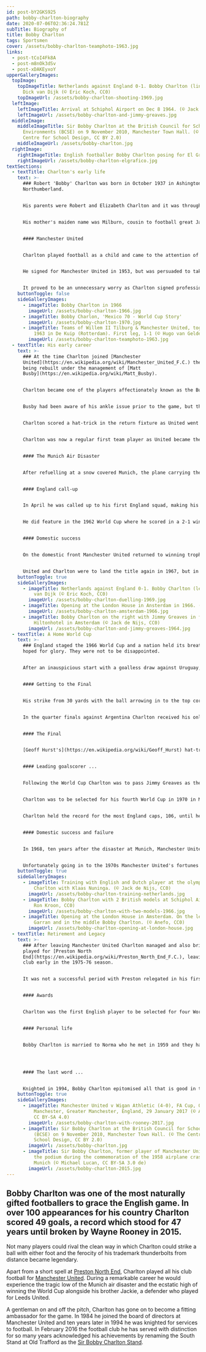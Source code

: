 ```yaml
---
id: post-bY2GKS925
path: bobby-charlton-biography
date: 2020-07-06T02:36:24.781Z
subTitle: Biography of
title: Bobby Charlton
tags: Sportsmen
cover: /assets/bobby-charlton-teamphoto-1963.jpg
links:
  - post-tCoI4Fk8A
  - post-m8nOk3dSv
  - post-xDAKEyxoY
upperGalleryImages:
  topImage:
    topImageTitle: Netherlands against England 0-1. Bobby Charlton (links) duelling
      Dick van Dijk (© Eric Koch, CC0)
    topImageUrl: /assets/bobby-charlton-shooting-1969.jpg
  leftImage:
    leftImageTitle: Arrival at Schiphol Airport on Dec 8 1964. (© Jack de Nijs, CC0)
    leftImageUrl: /assets/bobby-charlton-and-jimmy-greaves.jpg
  middleImage:
    middleImageTitle: Sir Bobby Charlton at the British Council for School
      Environments (BCSE) on 9 November 2010, Manchester Town Hall. (© The
      Centre for School Design, CC BY 2.0)
    middleImageUrl: /assets/bobby-charlton.jpg
  rightImage:
    rightImageTitle: English footballer Bobby Charlton posing for El Gráfico
    rightImageUrl: /assets/bobby-charlton-elgrafico.jpg
textSections:
  - textTitle: Charlton's early life
    text: >-
      ### Robert 'Bobby' Charlton was born in October 1937 in Ashington,
      Northumberland.


      His parents were Robert and Elizabeth Charlton and it was through his mother's side of the family a young Bobby would become immersed in football.


      His mother's maiden name was Milburn, cousin to football great Jackie Milburn and sister to four footballing brothers who all played for league clubs.


      #### Manchester United


      Charlton played football as a child and came to the attention of [Manchester United's](https://en.wikipedia.org/wiki/Manchester_United_F.C.) chief scout, Joe Armstrong, while playing for his school at the age of 15.


      He signed for Manchester United in 1953, but was persuaded to take an apprenticeship in electrical engineering by his family to provide a career to fall back on in case football did not work out.


      It proved to be an unnecessary worry as Charlton signed professional forms with the club the following year.
    buttonToggle: false
    sideGalleryImages:
      - imageTitle: Bobby Charlton in 1966
        imageUrl: /assets/bobby-charlton-1966.jpg
      - imageTitle: Bobby Charlon, 'Mexico 70 - World Cup Story'
        imageUrl: /assets/bobby-charlton-1970.jpg
      - imageTitle: Teams of Willem II Tilburg & Manchester United, together. 25 Sept.
          1963 in De Kuip (Rotterdam). First leg, 1-1 (© Hugo van Gelderen, CC0)
        imageUrl: /assets/bobby-charlton-teamphoto-1963.jpg
  - textTitle: His early career
    text: >-
      ### At the time Charlton joined [Manchester
      United](https://en.wikipedia.org/wiki/Manchester_United_F.C.) the club was
      being rebuilt under the management of [Matt
      Busby](https://en.wikipedia.org/wiki/Matt_Busby).


      Charlton became one of the players affectionately known as the Busby babes and played for the club's youth and reserve teams. In 1956 he was given his chance in the first team, making his debut against [Charlton Athletic](https://en.wikipedia.org/wiki/Charlton_Athletic_F.C.), scoring twice in a 4-2 win while playing with a sprained ankle.


      Busby had been aware of his ankle issue prior to the game, but this was not an opportunity Charlton was going to miss out on and he told his manager the ankle was fine.


      Charlton scored a hat-trick in the return fixture as United went on to win the league, before missing out on the double and a further winners medal when losing in the 1957 FA Cup final to Aston Villa.


      Charlton was now a regular first team player as United became the first English team to compete in the European cup in 1957, losing to [Real Madrid](https://en.wikipedia.org/wiki/Real_Madrid_CF) in the semi-finals. It was while competing in the same competition the following year that tragedy struck while returning from a fixture in Belgrade.


      #### The Munich Air Disaster


      After refuelling at a snow covered Munich, the plane carrying the players, staff and journalists crashed while attempting to take off with the loss of 23 lives, including 8 players. Charlton survived the horrendous ordeal and was hospitalised for a week, returning to football in an [FA Cup](https://en.wikipedia.org/wiki/FA_Cup) match in early March.


      #### England call-up


      In April he was called up to his first England squad, making his debut against Scotland where he scored with a volley. He was then included in the 1958 England World Cup squad but did not play in any of the games, with England failing to advance to the knock-out stages of the tournament.


      He did feature in the 1962 World Cup where he scored in a 2-1 win against Argentina in a tournament which saw England go out at the Quarter final stage to Brazil.


      #### Domestic success


      On the domestic front Manchester United returned to winning trophies in 1963 as they continued to rebuild after the Munich air disaster. They won the [FA Cup](https://en.wikipedia.org/wiki/FA_Cup) against Leicester City before winning the league title in 1965.


      United and Charlton were to land the title again in 1967, but in the year in between an international tournament was to forever cement Bobby Chartlon's name and those of his team mates in to English football history.
    buttonToggle: true
    sideGalleryImages:
      - imageTitle: Netherlands against England 0-1. Bobby Charlton (left) duelling Dick
          van Dijk (© Eric Koch, CC0)
        imageUrl: /assets/bobby-charlton-duelling-1969.jpg
      - imageTitle: Opening at the London House in Ansterdam in 1966. (© Anefo, CC0)
        imageUrl: /assets/bobby-charlton-amsterdam-1966.jpg
      - imageTitle: Bobby Charlton on the right with Jimmy Greaves in front of the
          Hiltonhotel in Amsterdam (© Jack de Nijs, CC0)
        imageUrl: /assets/bobby-charlton-and-jimmy-greaves-1964.jpg
  - textTitle: A Home World Cup
    text: >-
      ### England staged the 1966 World Cup and a nation held its breath and
      hoped for glory. They were not to be disappointed.


      After an inauspicious start with a goalless draw against Uruguay, it was Charlton who helped kick-start England's victorious campaign.


      #### Getting to the Final


      His strike from 30 yards with the ball arrowing in to the top corner is one of the abiding images from the World Cup, though people tend to forget the turn of pace Charlton showed to get him in to the position to take the shot. England were suddenly up and running.


      In the quarter finals against Argentina Charlton received his only international caution during a career acknowledged for its sportsmanship. The semi-final against Portugal showed Charlton at his best, scoring both goals in a 2-1 win, the second a brilliant trademark Charlton finish.


      #### The Final


      [Geoff Hurst's](https://en.wikipedia.org/wiki/Geoff_Hurst) hat-trick helped England to their finest footballing hour as they beat West Germany in the final at Wembley 4-2 after extra time, yet Charlton had inspired and pushed his side on when they need it most throughout the competition.


      #### Leading goalscorer ...


      Following the World Cup Charlton was to pass Jimmy Greaves as the country's leading goalscorer in 1968, before helping England to the semi-finals of the European Championships where they lost 2-0 to Yugoslavia.


      Charlton was to be selected for his fourth World Cup in 1970 in Mexico where England were once again to meet West Germany, this time in the quarter-finals. However the Germans ran out winners 3-2 after extra-time and Charlton made the decision to end his illustrious international career, aged 32.


      Charlton held the record for the most England caps, 106, until he was overtaken by former team mate Bobby Moore in 1973. Goalkeeper Peter Shilton now leads the list, with 125 caps, with Charlton joint number seven alongside Frank Lampard).


      #### Domestic success and failure


      In 1968, ten years after the disaster at Munich, Manchester United won the European Cup, beating Benfica 4-1 after extra time at Wembley Stadium. Charlton was again instrumental in his side's success, scoring two of the goals, the first a rare headed goal.


      Unfortunately going in to the 1970s Manchester United's fortunes started to flag and they became involved in relegation battles rather than championship bids. By now Charlton was not getting along with fellow star players [George Best](https://en.wikipedia.org/wiki/George_Best) and [Dennis Law](https://en.wikipedia.org/wiki/Denis_Law) and in 1973 he played his final game for the club against Chelsea at Stamford Bridge.
    buttonToggle: true
    sideGalleryImages:
      - imageTitle: Training with English and Dutch player at the olympic stadium. Bobby
          Charlton with Klaas Nuninga. (© Jack de Nijs, CC0)
        imageUrl: /assets/bobby-charlton-training-netherlands.jpg
      - imageTitle: Bobby Charlton with 2 British models at Schiphol Airport in 1966 (©
          Ron Kroon, CC0)
        imageUrl: /assets/bobby-charlton-with-two-models-1966.jpg
      - imageTitle: Opening at the London House in Amsterdam. On the left Sir Peter
          Garran and in the middle Bobby Charlton. (© Anefo, CC0)
        imageUrl: /assets/bobby-charlton-opening-at-london-house.jpg
  - textTitle: Retirement and Legacy
    text: >-
      ### After leaving Manchester United Charlton managed and also briefly
      played for [Preston North
      End](https://en.wikipedia.org/wiki/Preston_North_End_F.C.), leaving the
      club early in the 1975-76 season.


      It was not a successful period with Preston relegated in his first season in charge. He had a stint at Wigan as a director before finally returning home to Manchester United when he joined the board of directors in 1984. As a player for United he had won everything he could in a career spanning 754 games in which he notched 247 goals. The city of Manchester recognised his services to the club by awarding him the freedom of the city in 2009.


      #### Awards


      Charlton was the first English player to be selected for four World Cups and his significant contribution to England winning the 1966 tournament saw him win the [Ballon d'Or](https://en.wikipedia.org/wiki/Ballon_d'Or) that year. He was also awarded the Football Writers' Association Footballer of the year award for the 1965-66 season, one of many accolades he would win over the years. These included The PFA Merit award in 1974, BBC Sports Personalty of the Year Lifetime Achievement Award in 2008, [Laureus Lifetime Achievement Award](https://en.wikipedia.org/wiki/Laureus_Lifetime_Achievement_Award) in 2012, as well as being inducted in to the football hall of fame in 2002.


      #### Personal life


      Bobby Charlton is married to Norma who he met in 1959 and they have two daughters. Away from football he is involved in a number of charitable causes, including the [Find A Better Way](https://www.findabetterway.org.uk/) charity which he founded in 2011 after a visit to Cambodia highlighted the dangers and humanitarian consequences of landmines in conflict affected areas of the world. He has also visited Bosnia and seen the affect of mines there in his role as a Laureus Sport for Good ambassador. The charity aims to promote the cause of landmine detection and elimination, recognising research and development are key to achieving the necessary change.




      #### The last word ...


      Knighted in 1994, Bobby Charlton epitomised all that is good in the game of football and sport as a whole. The way he carried himself on and off the pitch has earned him the respect of his peers and the respect of many outside of the game too. In the years since his retirement the game of football has changed considerably, some things for the better and perhaps some things for the worse. However, the modern game will be hard pressed to produce another with the class of Bobby Charlton.
    buttonToggle: true
    sideGalleryImages:
      - imageTitle: Manchester United v Wigan Athletic (4-0), FA Cup, Old Trafford,
          Manchester, Greater Manchester, England, 29 January 2017 (© Ardfern,
          CC BY-SA 4.0)
        imageUrl: /assets/bobby-charlton-with-rooney-2017.jpg
      - imageTitle: Sir Bobby Charlton at the British Council for School Environments
          (BCSE) on 9 November 2010, Manchester Town Hall. (© The Centre for
          School Design, CC BY 2.0)
        imageUrl: /assets/bobby-charlton.jpg
      - imageTitle: Sir Bobby Charlton, former player of Manchester United, speaking on
          the podium during the commemoration of the 1958 airplane crash in
          Munich (© Michael Lucan, CC BY-SA 3.0 de)
        imageUrl: /assets/bobby-charlton-2015.jpg
---
```

## Bobby Charlton was one of the most naturally gifted footballers to grace the English game. In over 100 appearances for his country Charlton scored 49 goals, a record which stood for 47 years until broken by Wayne Rooney in 2015.

Not many players could rival the clean way in which Charlton could strike a ball with either foot and the ferocity of his trademark thunderbolts from distance became legendary.

Apart from a short spell at [Preston North End](https://en.wikipedia.org/wiki/Preston_North_End_F.C.), Charlton played all his club football for [Manchester United](https://en.wikipedia.org/wiki/Manchester_United_F.C.). During a remarkable career he would experience the tragic low of the Munich air disaster and the ecstatic high of winning the World Cup alongside his brother Jackie, a defender who played for Leeds United.

A gentleman on and off the pitch, Charlton has gone on to become a fitting ambassador for the game. In 1984 he joined the board of directors at Manchester United and ten years later in 1994 he was knighted for services to football. In February 2016 the football club he has served with distinction for so many years acknowledged his achievements by renaming the South Stand at Old Trafford as the [Sir Bobby Charlton Stand](https://www.telegraph.co.uk/football/0/stories-behind-football-stadium-stand-names/sir-bobby-charlton-stand/).